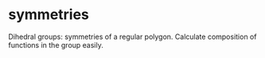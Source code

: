 # symmetries
Dihedral groups: symmetries of a regular polygon. Calculate composition of functions in the group easily.
